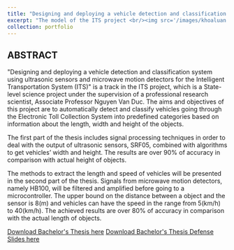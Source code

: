 ```yaml
---
title: "Designing and deploying a vehicle detection and classification system using ultrasonic sensors and microwave motion detectors for the Intelligent Transportation System"
excerpt: "The model of the ITS project <br/><img src='/images/khoaluan.png'>"
collection: portfolio
---
```


## ABSTRACT

"Designing and deploying a vehicle detection and classification system using ultrasonic sensors and microwave motion detectors for the Intelligent Transportation System (ITS)" is a track in the ITS project, which is a State-level science project under the supervision of a professional research scientist, Associate Professor Nguyen Van Duc. The aims and objectives of this project are to automatically detect and classify vehicles going through the Electronic Toll Collection System into predefined categories based on information about the length, width and height of the objects.

The first part of the thesis includes signal processing techniques in order to deal with the output of ultrasonic sensors, SRF05, combined with algorithms to get vehicles’ width and height. The results are over 90% of accuracy in comparison with actual height of objects.

The methods to extract the length and speed of vehicles will be presented in the second part of the thesis. Signals from microwave motion detectors, namely HB100, will be filtered and amplified before going to a microcontroller. The upper bound on the distance between a object and the sensor is 8(m) and vehicles can have the speed in the range from 5(km/h) to 40(km/h). The achieved results are over 80% of accuracy in comparison with the actual length of objects.

[Download Bachelor's Thesis here](http://academicpages.github.io/files/khoaluan.pdf)
[Download Bachelor's Thesis Defense Slides here](http://academicpages.github.io/files/example.pdf)
